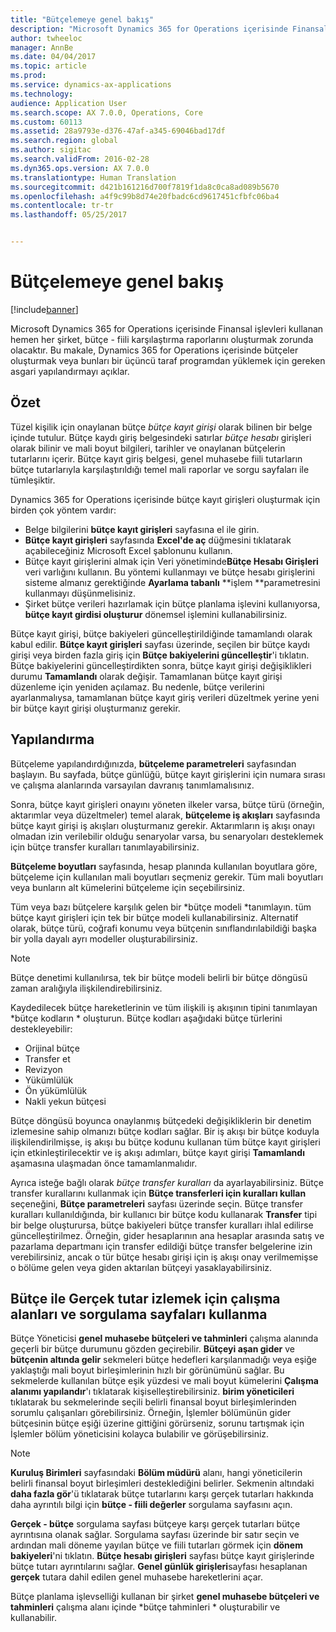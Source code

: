 ```yaml
---
title: "Bütçelemeye genel bakış"
description: "Microsoft Dynamics 365 for Operations içerisinde Finansal işlevleri kullanan hemen her şirket, bütçe - fiili karşılaştırma raporlarını oluşturmak zorunda olacaktır. Bu makale, Dynamics 365 for Operations içerisinde bütçeler oluşturmak veya bunları bir üçüncü taraf programdan yüklemek için gereken asgari yapılandırmayı açıklar."
author: twheeloc
manager: AnnBe
ms.date: 04/04/2017
ms.topic: article
ms.prod: 
ms.service: dynamics-ax-applications
ms.technology: 
audience: Application User
ms.search.scope: AX 7.0.0, Operations, Core
ms.custom: 60113
ms.assetid: 28a9793e-d376-47af-a345-69046bad17df
ms.search.region: global
ms.author: sigitac
ms.search.validFrom: 2016-02-28
ms.dyn365.ops.version: AX 7.0.0
ms.translationtype: Human Translation
ms.sourcegitcommit: d421b161216d700f7819f1da8c0ca8ad089b5670
ms.openlocfilehash: a4f9c99b8d74e20fbadc6cd9617451cfbfc06ba4
ms.contentlocale: tr-tr
ms.lasthandoff: 05/25/2017


---
```


# <a name="budgeting-overview"></a>Bütçelemeye genel bakış

[!include[banner](../includes/banner.md)]


Microsoft Dynamics 365 for Operations içerisinde Finansal işlevleri kullanan hemen her şirket, bütçe - fiili karşılaştırma raporlarını oluşturmak zorunda olacaktır. Bu makale, Dynamics 365 for Operations içerisinde bütçeler oluşturmak veya bunları bir üçüncü taraf programdan yüklemek için gereken asgari yapılandırmayı açıklar.

<a name="overview"></a>Özet
--------

Tüzel kişilik için onaylanan bütçe *bütçe kayıt girişi* olarak bilinen bir belge içinde tutulur. Bütçe kaydı giriş belgesindeki satırlar *bütçe hesabı* girişleri olarak bilinir ve mali boyut bilgileri, tarihler ve onaylanan bütçelerin tutarlarını içerir. Bütçe kayıt giriş belgesi, genel muhasebe fiili tutarların bütçe tutarlarıyla karşılaştırıldığı temel mali raporlar ve sorgu sayfaları ile tümleşiktir. 

Dynamics 365 for Operations içerisinde bütçe kayıt girişleri oluşturmak için birden çok yöntem vardır:

-   Belge bilgilerini **bütçe kayıt girişleri** sayfasına el ile girin.
-   **Bütçe kayıt girişleri** sayfasında **Excel'de aç** düğmesini tıklatarak açabileceğiniz Microsoft Excel şablonunu kullanın.
-   Bütçe kayıt girişlerini almak için Veri yönetiminde**Bütçe Hesabı Girişleri** veri varlığını kullanın. Bu yöntemi kullanmayı ve bütçe hesabı girişlerini sisteme almanız gerektiğinde **Ayarlama tabanlı** **işlem **parametresini kullanmayı düşünmelisiniz.
-   Şirket bütçe verileri hazırlamak için bütçe planlama işlevini kullanıyorsa, **bütçe kayıt girdisi oluşturur** dönemsel işlemini kullanabilirsiniz.

Bütçe kayıt girişi, bütçe bakiyeleri güncelleştirildiğinde tamamlandı olarak kabul edilir. **Bütçe kayıt girişleri** sayfası üzerinde, seçilen bir bütçe kaydı girişi veya birden fazla giriş için **Bütçe bakiyelerini güncelleştir**'i tıklatın. Bütçe bakiyelerini güncelleştirdikten sonra, bütçe kayıt girişi değişiklikleri durumu **Tamamlandı** olarak değişir. Tamamlanan bütçe kayıt girişi düzenleme için yeniden açılamaz. Bu nedenle, bütçe verilerini ayarlanmalıysa, tamamlanan bütçe kayıt giriş verileri düzeltmek yerine yeni bir bütçe kayıt girişi oluşturmanız gerekir.

## <a name="configuration"></a>Yapılandırma
Bütçeleme yapılandırdığınızda, **bütçeleme parametreleri** sayfasından başlayın. Bu sayfada, bütçe günlüğü, bütçe kayıt girişlerini için numara sırası ve çalışma alanlarında varsayılan davranış tanımlamalısınız.

Sonra, bütçe kayıt girişleri onayını yöneten ilkeler varsa, bütçe türü (örneğin, aktarımlar veya düzeltmeler) temel alarak, **bütçeleme iş akışları** sayfasında bütçe kayıt girişi iş akışları oluşturmanız gerekir. Aktarımların iş akışı onayı olmadan izin verilebilir olduğu senaryolar varsa, bu senaryoları desteklemek için bütçe transfer kuralları tanımlayabilirsiniz. 

**Bütçeleme boyutları** sayfasında, hesap planında kullanılan boyutlara göre, bütçeleme için kullanılan mali boyutları seçmeniz gerekir. Tüm mali boyutları veya bunların alt kümelerini bütçeleme için seçebilirsiniz.

Tüm veya bazı bütçelere karşılık gelen bir *bütçe modeli *tanımlayın. tüm bütçe kayıt girişleri için tek bir bütçe modeli kullanabilirsiniz. Alternatif olarak, bütçe türü, coğrafi konumu veya bütçenin sınıflandırılabildiği başka bir yolla dayalı ayrı modeller oluşturabilirsiniz. 

> [!NOTE] 
> Bütçe denetimi kullanılırsa, tek bir bütçe modeli belirli bir bütçe döngüsü zaman aralığıyla ilişkilendirebilirsiniz. 

Kaydedilecek bütçe hareketlerinin ve tüm ilişkili iş akışının tipini tanımlayan *bütçe kodların * oluşturun. Bütçe kodları aşağıdaki bütçe türlerini destekleyebilir:

-   Orijinal bütçe
-   Transfer et
-   Revizyon
-   Yükümlülük
-   Ön yükümlülük
-   Nakli yekun bütçesi

Bütçe döngüsü boyunca onaylanmış bütçedeki değişikliklerin bir denetim izlemesine sahip olmanızı bütçe kodları sağlar. Bir iş akışı bir bütçe koduyla ilişkilendirilmişse, iş akışı bu bütçe kodunu kullanan tüm bütçe kayıt girişleri için etkinleştirilecektir ve iş akışı adımları, bütçe kayıt girişi **Tamamlandı** aşamasına ulaşmadan önce tamamlanmalıdır.  

Ayrıca isteğe bağlı olarak *bütçe transfer kuralları* da ayarlayabilirsiniz. Bütçe transfer kurallarını kullanmak için **Bütçe transferleri için kuralları kullan** seçeneğini, **Bütçe parametreleri** sayfası üzerinde seçin. Bütçe transfer kuralları kullanıldığında, bir kullanıcı bir bütçe kodu kullanarak **Transfer** tipi bir belge oluşturursa, bütçe bakiyeleri bütçe transfer kuralları ihlal edilirse güncelleştirilmez. Örneğin, gider hesaplarının ana hesaplar arasında satış ve pazarlama departmanı için transfer edildiği bütçe transfer belgelerine izin verebilirsiniz, ancak o tür bütçe hesabı girişi için iş akışı onay verilmemişse o bölüme gelen veya giden aktarılan bütçeyi yasaklayabilirsiniz.

## <a name="using-workspaces-and-inquiry-pages-to-track-budget-vs-actuals"></a>Bütçe ile Gerçek tutar izlemek için çalışma alanları ve sorgulama sayfaları kullanma
Bütçe Yöneticisi **genel muhasebe bütçeleri ve tahminleri** çalışma alanında geçerli bir bütçe durumunu gözden geçirebilir. **Bütçeyi aşan gider** ve **bütçenin altında gelir** sekmeleri bütçe hedefleri karşılanmadığı veya eşiğe yaklaştığı mali boyut birleşimlerinin hızlı bir görünümünü sağlar. Bu sekmelerde kullanılan bütçe eşik yüzdesi ve mali boyut kümelerini **Çalışma alanımı yapılandır**'ı tıklatarak kişiselleştirebilirsiniz. **birim yöneticileri** tıklatarak bu sekmelerinde seçili belirli finansal boyut birleşimlerinden sorumlu çalışanları görebilirsiniz. Örneğin, İşlemler bölümünün gider bütçesinin bütçe eşiği üzerine gittiğini görürseniz, sorunu tartışmak için İşlemler bölüm yöneticisini kolayca bulabilir ve görüşebilirsiniz. 

> [!NOTE] 
> **Kuruluş Birimleri** sayfasındaki **Bölüm müdürü** alanı, hangi yöneticilerin belirli finansal boyut birleşimleri desteklediğini belirler. Sekmenin altındaki **daha fazla gör**'ü tıklatarak bütçe tutarlarını karşı gerçek tutarları hakkında daha ayrıntılı bilgi için **bütçe - fiili değerler** sorgulama sayfasını açın. 

**Gerçek - bütçe** sorgulama sayfası bütçeye karşı gerçek tutarları bütçe ayrıntısına olanak sağlar. Sorgulama sayfası üzerinde bir satır seçin ve ardından mali döneme yayılan bütçe ve fiili tutarları görmek için **dönem bakiyeleri**'ni tıklatın. **Bütçe hesabı girişleri** sayfası bütçe kayıt girişlerinde bütçe tutarı ayrıntılarını sağlar. **Genel günlük girişleri**sayfası hesaplanan **gerçek** tutara dahil edilen genel muhasebe hareketlerini açar. 

Bütçe planlama işlevselliği kullanan bir şirket **genel muhasebe bütçeleri ve tahminleri** çalışma alanı içinde *bütçe tahminleri * oluşturabilir ve kullanabilir.




